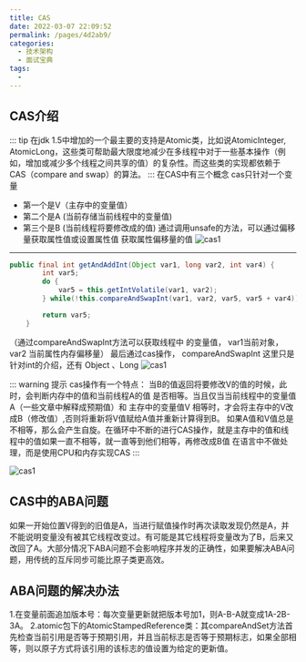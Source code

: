 ```yaml
---
title: CAS
date: 2022-03-07 22:09:52
permalink: /pages/4d2ab9/
categories: 
  - 技术架构
  - 面试宝典
tags: 
  - 
---
```

## CAS介绍
::: tip
在jdk 1.5中增加的一个最主要的支持是Atomic类，比如说AtomicInteger, AtomicLong，这些类可帮助最大限度地减少在多线程中对于一些基本操作（例如，增加或减少多个线程之间共享的值）的复杂性。而这些类的实现都依赖于CAS（compare and swap）的算法。 
:::
在CAS中有三个概念 cas只针对一个变量
 * 第一个是V（主存中的变量值）
 * 第二个是A  (当前存储当前线程中的变量值)
 * 第三个是B  (当前线程将要修改成的值)
通过调用unsafe的方法，可以通过偏移量获取属性值或设置属性值
获取属性偏移量的值
  ![cas1](/img/interviewtopic/cas1.png)

***
```java 
public final int getAndAddInt(Object var1, long var2, int var4) {
        int var5;
        do {
            var5 = this.getIntVolatile(var1, var2);
        } while(!this.compareAndSwapInt(var1, var2, var5, var5 + var4));

        return var5;
    }
```
（通过compareAndSwapInt方法可以获取线程中
的变量值， var1当前对象，var2 当前属性内存偏移量）
最后通过cas操作， compareAndSwapInt 这里只是针对int的介绍，还有 Object 、Long 
  ![cas1](/img/interviewtopic/cas2.png)
  
::: warning 提示
cas操作有一个特点： 当B的值返回将要修改V的值的时候，此时，会判断内存中的值和当前线程A的值 是否相等。当且仅当当前线程中的变量值A（一些文章中解释成预期值）和 主存中的变量值V 相等时，才会将主存中的V改成B（修改值）,否则将重新将V值赋给A值并重新计算得到B。
如果A值和V值总是不相等，那么会产生自旋。在循环中不断的进行CAS操作，就是主存中的值和线程中的值如果一直不相等，就一直等到他们相等，再修改成B值
在语言中不做处理，而是使用CPU和内存实现CAS
:::

  ![cas1](/img/interviewtopic/cas3.png)
  
## CAS中的ABA问题
如果一开始位置V得到的旧值是A，当进行赋值操作时再次读取发现仍然是A，并不能说明变量没有被其它线程改变过。有可能是其它线程将变量改为了B，后来又改回了A。大部分情况下ABA问题不会影响程序并发的正确性，如果要解决ABA问题，用传统的互斥同步可能比原子类更高效。
## ABA问题的解决办法
1.在变量前面追加版本号：每次变量更新就把版本号加1，则A-B-A就变成1A-2B-3A。
2.atomic包下的AtomicStampedReference类：其compareAndSet方法首先检查当前引用是否等于预期引用，并且当前标志是否等于预期标志，如果全部相等，则以原子方式将该引用的该标志的值设置为给定的更新值。